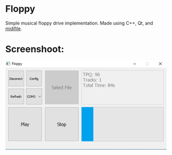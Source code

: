 # Floppy
 Simple musical floppy drive implementation. Made using C++, Qt, and [midifile](https://github.com/craigsapp/midifile).

# Screenshoot:
![Screenshot](screenshot.png)